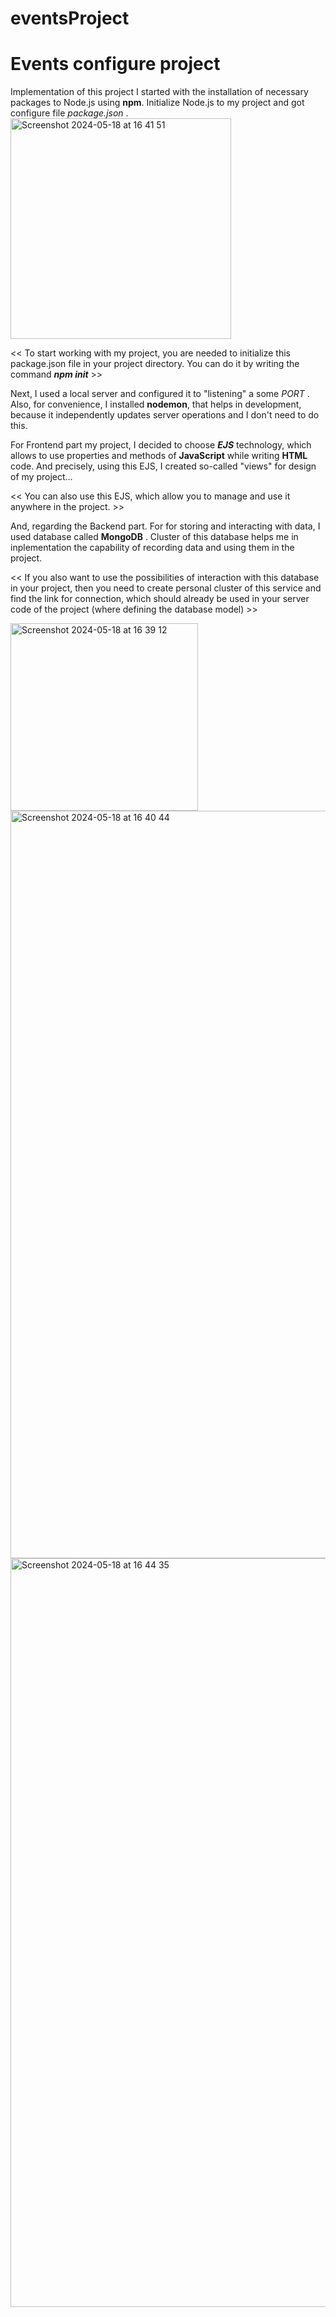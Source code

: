 # eventsProject
# Events configure project

Implementation of this project I started with the installation of necessary packages to Node.js using **npm**. Initialize Node.js to my project and got configure file _package.json_ .
<img width="353" alt="Screenshot 2024-05-18 at 16 41 51" src="https://github.com/vtkachenko157/eventsProject/assets/158561389/be0b0065-efa9-46cf-ab3b-4b10bea0ab86">


<< To start working with my project, you are needed to initialize this package.json file in your project directory. You can do it by writing the command _**npm init**_ >>

Next, I used a local server and configured it to "listening" a some _PORT_ . Also, for convenience, I installed **nodemon**, that helps in development, because it independently updates server operations and I don't need to do this.


For Frontend part my project, I decided to choose _**EJS**_ technology, which allows to use properties and methods of **JavaScript** while writing **HTML** code. And precisely, using this EJS, I created so-called "views" for design of my project...

<< You can also use this EJS, which allow you to manage and use it anywhere in the project. >>


And, regarding the Backend part. For for storing and interacting with data, I used database called **MongoDB** . Cluster of this database helps me in inplementation the capability of recording data and using them in the project.

<< If you also want to use the possibilities of interaction with this database in your project, then you need to create personal cluster of this service and find the link for connection, which should already be used in your server code of the project (where defining the database model) >>


<img width="300" alt="Screenshot 2024-05-18 at 16 39 12" src="https://github.com/vtkachenko157/eventsProject/assets/158561389/4f5e692f-f576-4373-8513-fb426724c4b9">

<img width="1196" alt="Screenshot 2024-05-18 at 16 40 44" src="https://github.com/vtkachenko157/eventsProject/assets/158561389/4932ab50-06ac-40d1-a940-d020726b974f">
<img width="1198" alt="Screenshot 2024-05-18 at 16 44 35" src="https://github.com/vtkachenko157/eventsProject/assets/158561389/3e286431-a170-4308-b4ac-1b680fa61e55">
